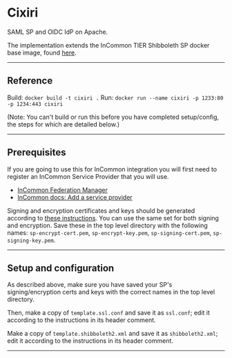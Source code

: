 # Cixiri

SAML SP and OIDC IdP on Apache.

The implementation extends the InCommon TIER Shibboleth SP docker base image,
found [here](https://github.internet2.edu/docker/shib-sp/tree/3.1.0_04172020).

-----------------------------------------------------------------------

## Reference

Build: `docker build -t cixiri .`
Run: `docker run --name cixiri -p 1233:80 -p 1234:443 cixiri`

(Note: You can't build or run this before you have completed setup/config,
the steps for which are detailed below.)

-----------------------------------------------------------------------

## Prerequisites

If you are going to use this for InCommon integration you will first need
to register an InCommon Service Provider that you will use.

- [InCommon Federation Manager](https://spaces.at.internet2.edu/display/federation/Federation+Manager)
- [InCommon docs: Add a service provider](https://spaces.at.internet2.edu/display/federation/federation-manager-add-sp)

Signing and encryption certificates and keys
should be generated according to [these instructions](https://spaces.at.internet2.edu/display/federation/Key+Generation).
You can use the same set for both signing and encryption.
Save these in the top level directory with the following names:
`sp-encrypt-cert.pem`, `sp-encrypt-key.pem`, `sp-signing-cert.pem`,
`sp-signing-key.pem`.

-----------------------------------------------------------------------

## Setup and configuration

As described above, make sure you have saved your SP's signing/encryption certs
and keys with the correct names in the top level directory.

Then, make a copy of `template.ssl.conf` and save it as `ssl.conf`; edit it
according to the instructions in its header comment.

Make a copy of `template.shibboleth2.xml` and save it as `shibboleth2.xml`;
edit it according to the instructions in its header comment.

-----------------------------------------------------------------------
